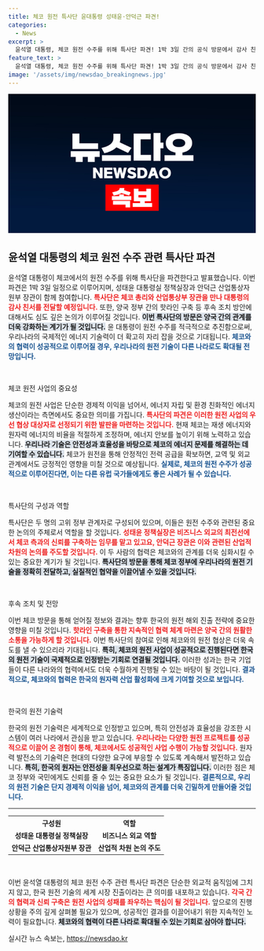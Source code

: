 ```yaml
---
title: 체코 원전 특사단 윤대통령 성태윤·안덕근 파견!
categories:
  - News
excerpt: >
  윤석열 대통령, 체코 원전 수주를 위해 특사단 파견! 1박 3일 간의 공식 방문에서 감사 친서와 핫라인 구축 논의를 통해 협력 강화에 나선다. 클릭 유도!
feature_text: >
  윤석열 대통령, 체코 원전 수주를 위해 특사단 파견! 1박 3일 간의 공식 방문에서 감사 친서와 핫라인 구축 논의를 통해 협력 강화에 나선다. 클릭 유도!
image: '/assets/img/newsdao_breakingnews.jpg'
---
```


<p><img src="/assets/img/newsdao_breakingnews.jpg" alt="implanttips 속보" /></p>

<h2 data-ke-size="size26">윤석열 대통령의 체코 원전 수주 관련 특사단 파견</h2>

<p data-ke-size="size16">윤석열 대통령이 체코에서의 원전 수주를 위해 특사단을 파견한다고 발표했습니다. 이번 파견은 1박 3일 일정으로 이루어지며, 성태윤 대통령실 정책실장과 안덕근 산업통상자원부 장관이 함께 참여합니다. <b><span style="color: #ee2323;">특사단은 체코 총리와 산업통상부 장관을 만나 대통령의 감사 친서를 전달할 예정입니다.</span></b> 또한, 양국 정부 간의 핫라인 구축 등 후속 조치 방안에 대해서도 심도 깊은 논의가 이루어질 것입니다. <b><span style="background-color: #21538527;">이번 특사단의 방문은 양국 간의 관계를 더욱 강화하는 계기가 될 것입니다.</span></b> 윤 대통령이 원전 수주를 적극적으로 추진함으로써, 우리나라의 국제적인 에너지 기술력이 더 확고히 자리 잡을 것으로 기대됩니다. <b><span style="color: #1a5490;">체코와의 협력이 성공적으로 이루어질 경우, 우리나라의 원전 기술이 다른 나라로도 확대될 전망입니다.</span></b></p>

<p data-ke-size="size16">&nbsp;</p>

<p>체코 원전 사업의 중요성</p>

<p data-ke-size="size16">체코의 원전 사업은 단순한 경제적 이익을 넘어서, 에너지 자립 및 환경 친화적인 에너지 생산이라는 측면에서도 중요한 의미를 가집니다. <b><span style="color: #ee2323;">특사단의 파견은 이러한 원전 사업의 우선 협상 대상자로 선정되기 위한 발판을 마련하는 것입니다.</span></b> 현재 체코는 재생 에너지와 원자력 에너지의 비율을 적절하게 조정하며, 에너지 안보를 높이기 위해 노력하고 있습니다. <b><span style="background-color: #21538527;">우리나라 기술은 안전성과 효율성을 바탕으로 체코의 에너지 문제를 해결하는 데 기여할 수 있습니다.</span></b> 체코가 원전을 통해 안정적인 전력 공급을 확보하면, 교역 및 외교 관계에서도 긍정적인 영향을 미칠 것으로 예상됩니다. <b><span style="color: #1a5490;">실제로, 체코의 원전 수주가 성공적으로 이루어진다면, 이는 다른 유럽 국가들에게도 좋은 사례가 될 수 있습니다.</span></b></p>

<p data-ke-size="size16">&nbsp;</p>

<p>특사단의 구성과 역할</p>

<p data-ke-size="size16">특사단은 두 명의 고위 정부 관계자로 구성되어 있으며, 이들은 원전 수주와 관련된 중요한 논의의 주체로서 역할을 할 것입니다. <b><span style="color: #ee2323;">성태윤 정책실장은 비즈니스 외교의 최전선에서 체코 측과의 신뢰를 구축하는 임무를 맡고 있고요, 안덕근 장관은 이와 관련된 산업적 차원의 논의를 주도할 것입니다.</span></b> 이 두 사람의 협력은 체코와의 관계를 더욱 심화시킬 수 있는 중요한 계기가 될 것입니다. <b><span style="background-color: #21538527;">특사단의 방문을 통해 체코 정부에 우리나라의 원전 기술을 정확히 전달하고, 실질적인 협약을 이끌어낼 수 있을 것입니다.</span></b></p>

<p data-ke-size="size16">&nbsp;</p>

<p>후속 조치 및 전망</p>

<p data-ke-size="size16">이번 체코 방문을 통해 얻어질 정보와 결과는 향후 한국의 원전 해외 진출 전략에 중요한 영향을 미칠 것입니다. <b><span style="color: #ee2323;">핫라인 구축을 통한 지속적인 협력 체계 마련은 양국 간의 원활한 소통을 가능하게 할 것입니다.</span></b> 이번 특사단의 참여로 인해 체코와의 원전 협상은 더욱 속도를 낼 수 있으리라 기대됩니다. <b><span style="background-color: #21538527;">특히, 체코의 원전 사업이 성공적으로 진행된다면 한국의 원전 기술이 국제적으로 인정받는 기회로 연결될 것입니다.</span></b> 이러한 성과는 한국 기업들이 다른 나라와의 협력에서도 더욱 수월하게 진행될 수 있는 바탕이 될 것입니다. <b><span style="color: #1a5490;">결과적으로, 체코와의 협력은 한국의 원자력 산업 활성화에 크게 기여할 것으로 보입니다.</span></b></p>

<p data-ke-size="size16">&nbsp;</p>

<p>한국의 원전 기술력</p>

<p data-ke-size="size16">한국의 원전 기술력은 세계적으로 인정받고 있으며, 특히 안전성과 효율성을 강조한 시스템이 여러 나라에서 관심을 받고 있습니다. <b><span style="color: #ee2323;">우리나라는 다양한 원전 프로젝트를 성공적으로 이끌어 온 경험이 통해, 체코에서도 성공적인 사업 수행이 가능할 것입니다.</span></b> 원자력 발전소의 기술력은 현대의 다양한 요구에 부응할 수 있도록 계속해서 발전하고 있습니다. <b><span style="background-color: #21538527;">특히, 한국의 원자는 안전성을 최우선으로 하는 설계가 특징입니다.</span></b> 이러한 점은 체코 정부와 국민에게도 신뢰를 줄 수 있는 중요한 요소가 될 것입니다. <b><span style="color: #1a5490;">결론적으로, 우리의 원전 기술은 단지 경제적 이익을 넘어, 체코와의 관계를 더욱 긴밀하게 만들어줄 것입니다.</span></b></p>

<hr>

<table style="width: 100%;">
    <tr>
        <th style="text-align: center;"><b>구성원</b></th>
        <th style="text-align: center;"><b>역할</b></th>
    </tr>
    <tr>
        <td style="text-align: center; height: 17px;"><b>성태윤 대통령실 정책실장</b></td>
        <td style="text-align: center; height: 17px;"><b>비즈니스 외교 역할</b></td>
    </tr>
    <tr>
        <td style="text-align: center; height: 17px;"><b>안덕근 산업통상자원부 장관</b></td>
        <td style="text-align: center; height: 17px;"><b>산업적 차원 논의 주도</b></td>
    </tr>
</table>

<p><br/></p>

<p data-ke-size="size16">이번 윤석열 대통령의 체코 원전 수주 관련 특사단 파견은 단순한 외교적 움직임에 그치지 않고, 한국 원전 기술의 세계 시장 진출이라는 큰 의미를 내포하고 있습니다. <b><span style="color: #ee2323;">각국 간의 협력과 신뢰 구축은 원전 사업의 성패를 좌우하는 핵심이 될 것입니다.</span></b> 앞으로의 진행 상황을 주의 깊게 살펴볼 필요가 있으며, 성공적인 결과를 이끌어내기 위한 지속적인 노력이 필요합니다. <b><span style="background-color: #21538527;">체코와의 협력이 다른 나라로 확대될 수 있는 기회로 삼아야 합니다.</span></b></p>
실시간 뉴스 속보는, <a href="https://newsdao.kr" rel="dofollow">https://newsdao.kr</a>


